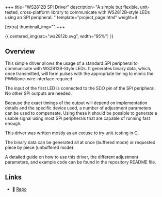 +++
title="WS2812B SPI Driver"
description="A simple but flexible, unit-tested, cross-platform library to communicate with WS2812B-style LEDs using an SPI peripheral. "
template="project_page.html"
weight=8

[extra]
thumbnail_img=""
+++

{{ centered_img(src="ws2812b.svg", width="95%") }}

## Overview

This simple driver allows the usage of a standard SPI peripheral to communicate with WS2812B-Style LEDs.
It generates binary data, which, once transmitted, will form pulses with the appropriate timing to
mimic the PWM/one-wire interface required.

The input of the first LED is connected to the SDO pin of the SPI peripheral. No other
SPI outputs are needed.

Because the exact timings of the output will depend on implementation details and
the specific device used, a number of adjustment parameters can be used to compensate. Using these it
should be possible to generate a usable signal using most SPI peripherals that are capable of running
fast enough.

This driver was written mostly as an excuse to try unit-testing in C.

The binary data can be generated all at once (buffered mode) or requested piece by piece
(unbuffered mode).

A detailed guide on how to use this driver, the different adjustment parameters, and example code
can be found in the repository README file.

## Links
- 📁 [Repo](https://github.com/schilkp/ws2812b_spi)
